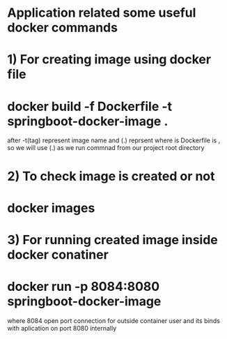 
# Application related some useful docker commands

# 1) For creating image using docker file

# docker build -f Dockerfile -t springboot-docker-image .

after -t(tag) represent image name and (.) reprsent where is Dockerfile is , so we will use (.) as we run commnad from our project root directory

# 2) To check image is created or not

# docker images

# 3) For running created image inside docker conatiner

# docker run -p 8084:8080 springboot-docker-image

where 8084 open port connection for outside container user and its binds with aplication on port 8080 internally
